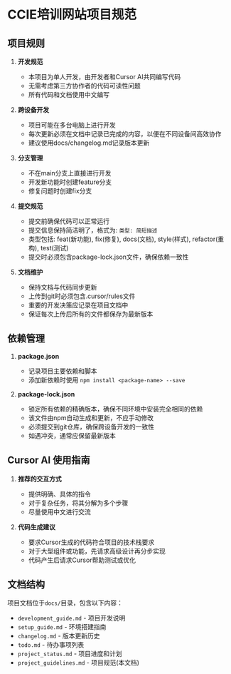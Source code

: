 # CCIE培训网站项目规范

## 项目规则

1. **开发规范**
   - 本项目为单人开发，由开发者和Cursor AI共同编写代码
   - 无需考虑第三方协作者的代码可读性问题
   - 所有代码和文档使用中文编写

2. **跨设备开发**
   - 项目可能在多台电脑上进行开发
   - 每次更新必须在文档中记录已完成的内容，以便在不同设备间高效协作
   - 建议使用docs/changelog.md记录版本更新

3. **分支管理**
   - 不在main分支上直接进行开发
   - 开发新功能时创建feature分支
   - 修复问题时创建fix分支

4. **提交规范**
   - 提交前确保代码可以正常运行
   - 提交信息保持简洁明了，格式为: `类型: 简短描述`
   - 类型包括: feat(新功能), fix(修复), docs(文档), style(样式), refactor(重构), test(测试)
   - 提交时必须包含package-lock.json文件，确保依赖一致性

5. **文档维护**
   - 保持文档与代码同步更新
   - 上传到git时必须包含.cursor/rules文件
   - 重要的开发决策应记录在项目文档中
   - 保证每次上传后所有的文件都保存为最新版本

## 依赖管理

1. **package.json**
   - 记录项目主要依赖和脚本
   - 添加新依赖时使用 `npm install <package-name> --save`

2. **package-lock.json**
   - 锁定所有依赖的精确版本，确保不同环境中安装完全相同的依赖
   - 该文件由npm自动生成和更新，不应手动修改
   - 必须提交到git仓库，确保跨设备开发的一致性
   - 如遇冲突，通常应保留最新版本

## Cursor AI 使用指南

1. **推荐的交互方式**
   - 提供明确、具体的指令
   - 对于复杂任务，将其分解为多个步骤
   - 尽量使用中文进行交流

2. **代码生成建议**
   - 要求Cursor生成的代码符合项目的技术栈要求
   - 对于大型组件或功能，先请求高级设计再分步实现
   - 代码产生后请求Cursor帮助测试或优化

## 文档结构

项目文档位于`docs/`目录，包含以下内容：

- `development_guide.md` - 项目开发说明
- `setup_guide.md` - 环境搭建指南
- `changelog.md` - 版本更新历史
- `todo.md` - 待办事项列表
- `project_status.md` - 项目进度和计划
- `project_guidelines.md` - 项目规范(本文档) 